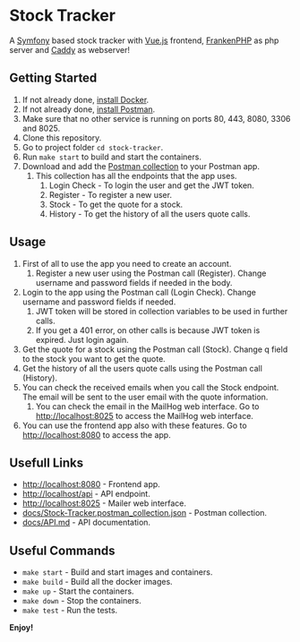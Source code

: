 # Stock Tracker

A [Symfony](https://symfony.com) based stock tracker with [Vue.js](https://vuejs.org/) frontend, [FrankenPHP](https://frankenphp.dev) as php server and [Caddy](https://caddyserver.com/) as webserver!

## Getting Started

1. If not already done, [install Docker](https://docs.docker.com/get-started/get-docker/).
2. If not already done, [install Postman](https://www.postman.com/downloads/).
3. Make sure that no other service is running on ports 80, 443, 8080, 3306 and 8025.
4. Clone this repository.
5. Go to project folder `cd stock-tracker`.
6. Run `make start` to build and start the containers.
7. Download and add the [Postman collection](docs/Stock-Tracker.postman_collection.json) to your Postman app.
   1. This collection has all the endpoints that the app uses.
      1. Login Check - To login the user and get the JWT token.
      2. Register - To register a new user.
      3. Stock - To get the quote for a stock.
      4. History - To get the history of all the users quote calls.

## Usage
1. First of all to use the app you need to create an account.
   1. Register a new user using the Postman call (Register). Change username and password fields if needed in the body.
2. Login to the app using the Postman call (Login Check). Change username and password fields if needed.
   1. JWT token will be stored in collection variables to be used in further calls.
   2. If you get a 401 error, on other calls is because JWT token is expired. Just login again.
3. Get the quote for a stock using the Postman call (Stock). Change q field to the stock you want to get the quote.
4. Get the history of all the users quote calls using the Postman call (History).
5. You can check the received emails when you call the Stock endpoint. The email will be sent to the user email with the quote information.
   1. You can check the email in the MailHog web interface. Go to [http://localhost:8025](http://localhost:8025) to access the MailHog web interface.
6. You can use the frontend app also with these features. Go to [http://localhost:8080](http://localhost:8080) to access the app.

## Usefull Links
* [http://localhost:8080](http://localhost:8080) - Frontend app.
* [http://localhost/api](http://localhost/api) - API endpoint.
* [http://localhost:8025](http://localhost:8025) - Mailer web interface.
* [docs/Stock-Tracker.postman_collection.json](docs/Stock-Tracker.postman_collection.json) - Postman collection.
* [docs/API.md](docs/API.md) - API documentation.

## Useful Commands

* `make start` - Build and start images and containers.
* `make build` - Build all the docker images.
* `make up` - Start the containers.
* `make down` - Stop the containers.
* `make test` - Run the tests.

**Enjoy!**

